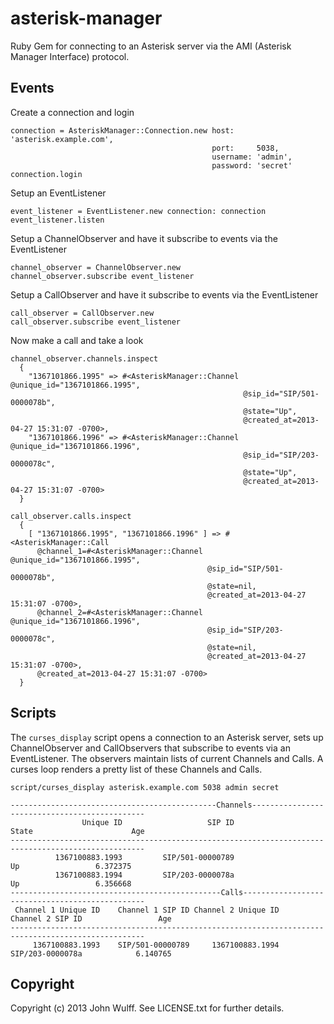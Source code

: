 asterisk-manager
================
Ruby Gem for connecting to an Asterisk server via the AMI (Asterisk Manager
Interface) protocol.


Events
------
Create a connection and login

    connection = AsteriskManager::Connection.new host:     'asterisk.example.com',
                                                 port:     5038,
                                                 username: 'admin',
                                                 password: 'secret'
    connection.login

Setup an EventListener

    event_listener = EventListener.new connection: connection
    event_listener.listen

Setup a ChannelObserver and have it subscribe to events via the EventListener

    channel_observer = ChannelObserver.new
    channel_observer.subscribe event_listener

Setup a CallObserver and have it subscribe to events via the EventListener

    call_observer = CallObserver.new
    call_observer.subscribe event_listener

Now make a call and take a look

    channel_observer.channels.inspect
      {
        "1367101866.1995" => #<AsteriskManager::Channel @unique_id="1367101866.1995",
                                                        @sip_id="SIP/501-0000078b",
                                                        @state="Up",
                                                        @created_at=2013-04-27 15:31:07 -0700>,
        "1367101866.1996" => #<AsteriskManager::Channel @unique_id="1367101866.1996",
                                                        @sip_id="SIP/203-0000078c",
                                                        @state="Up",
                                                        @created_at=2013-04-27 15:31:07 -0700>
      }

    call_observer.calls.inspect
      {
        [ "1367101866.1995", "1367101866.1996" ] => #<AsteriskManager::Call
          @channel_1=#<AsteriskManager::Channel @unique_id="1367101866.1995",
                                                @sip_id="SIP/501-0000078b",
                                                @state=nil,
                                                @created_at=2013-04-27 15:31:07 -0700>,
          @channel_2=#<AsteriskManager::Channel @unique_id="1367101866.1996",
                                                @sip_id="SIP/203-0000078c",
                                                @state=nil,
                                                @created_at=2013-04-27 15:31:07 -0700>,
          @created_at=2013-04-27 15:31:07 -0700>
      }

Scripts
-------
The `curses_display` script opens a connection to an Asterisk server, sets up
ChannelObserver and CallObservers that subscribe to events via an
EventListener. The observers maintain lists of current Channels and Calls. A
curses loop renders a pretty list of these Channels and Calls.

`script/curses_display asterisk.example.com 5038 admin secret`

    ----------------------------------------------Channels----------------------------------------------
                    Unique ID                   SIP ID                    State                      Age
    ----------------------------------------------------------------------------------------------------
              1367100883.1993         SIP/501-00000789                       Up                 6.372375
              1367100883.1994         SIP/203-0000078a                       Up                 6.356668
    -----------------------------------------------Calls------------------------------------------------
     Channel 1 Unique ID    Channel 1 SIP ID Channel 2 Unique ID    Channel 2 SIP ID                 Age
    ----------------------------------------------------------------------------------------------------
         1367100883.1993    SIP/501-00000789     1367100883.1994    SIP/203-0000078a            6.140765

Copyright
---------
Copyright (c) 2013 John Wulff. See LICENSE.txt for further details.
